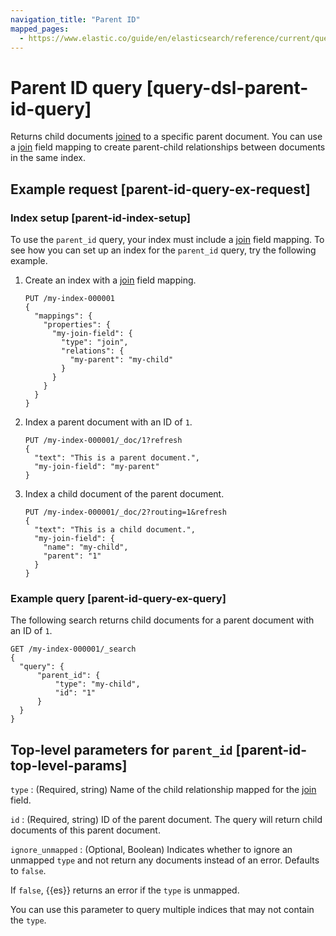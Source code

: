 ```yaml
---
navigation_title: "Parent ID"
mapped_pages:
  - https://www.elastic.co/guide/en/elasticsearch/reference/current/query-dsl-parent-id-query.html
---
```


# Parent ID query [query-dsl-parent-id-query]


Returns child documents [joined](/reference/elasticsearch/mapping-reference/parent-join.md) to a specific parent document. You can use a [join](/reference/elasticsearch/mapping-reference/parent-join.md) field mapping to create parent-child relationships between documents in the same index.

## Example request [parent-id-query-ex-request]

### Index setup [parent-id-index-setup]

To use the `parent_id` query, your index must include a [join](/reference/elasticsearch/mapping-reference/parent-join.md) field mapping. To see how you can set up an index for the `parent_id` query, try the following example.

1. Create an index with a [join](/reference/elasticsearch/mapping-reference/parent-join.md) field mapping.

    ```console
    PUT /my-index-000001
    {
      "mappings": {
        "properties": {
          "my-join-field": {
            "type": "join",
            "relations": {
              "my-parent": "my-child"
            }
          }
        }
      }
    }
    ```

2. Index a parent document with an ID of `1`.

    ```console
    PUT /my-index-000001/_doc/1?refresh
    {
      "text": "This is a parent document.",
      "my-join-field": "my-parent"
    }
    ```

3. Index a child document of the parent document.

    ```console
    PUT /my-index-000001/_doc/2?routing=1&refresh
    {
      "text": "This is a child document.",
      "my-join-field": {
        "name": "my-child",
        "parent": "1"
      }
    }
    ```



### Example query [parent-id-query-ex-query]

The following search returns child documents for a parent document with an ID of `1`.

```console
GET /my-index-000001/_search
{
  "query": {
      "parent_id": {
          "type": "my-child",
          "id": "1"
      }
  }
}
```



## Top-level parameters for `parent_id` [parent-id-top-level-params]

`type`
:   (Required, string) Name of the child relationship mapped for the [join](/reference/elasticsearch/mapping-reference/parent-join.md) field.

`id`
:   (Required, string) ID of the parent document. The query will return child documents of this parent document.

`ignore_unmapped`
:   (Optional, Boolean) Indicates whether to ignore an unmapped `type` and not return any documents instead of an error. Defaults to `false`.

If `false`, {{es}} returns an error if the `type` is unmapped.

You can use this parameter to query multiple indices that may not contain the `type`.



